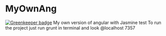 # MyOwnAng

[![Greenkeeper badge](https://badges.greenkeeper.io/renilbabu03/MyOwnAng.svg)](https://greenkeeper.io/)
My own version of angular with Jasmine test
To run the project just run grunt in terminal and look @localhost 7357
